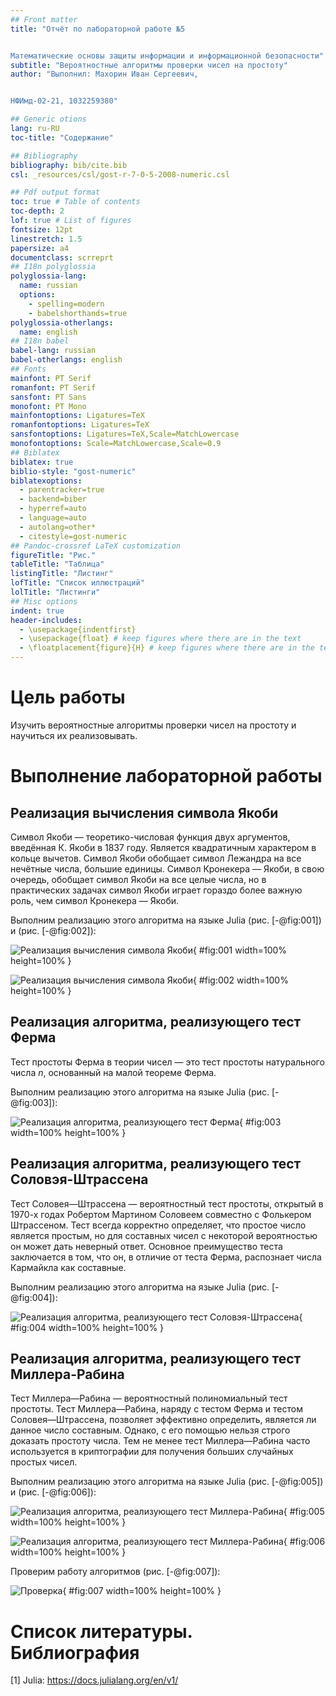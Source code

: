 ```yaml
---
## Front matter
title: "Отчёт по лабораторной работе №5


Математические основы защиты информации и информационной безопасности"
subtitle: "Вероятностные алгоритмы проверки чисел на простоту"
author: "Выполнил: Махорин Иван Сергеевич, 


НФИмд-02-21, 1032259380"

## Generic otions
lang: ru-RU
toc-title: "Содержание"

## Bibliography
bibliography: bib/cite.bib
csl: _resources/csl/gost-r-7-0-5-2008-numeric.csl

## Pdf output format
toc: true # Table of contents
toc-depth: 2
lof: true # List of figures
fontsize: 12pt
linestretch: 1.5
papersize: a4
documentclass: scrreprt
## I18n polyglossia
polyglossia-lang:
  name: russian
  options:
	- spelling=modern
	- babelshorthands=true
polyglossia-otherlangs:
  name: english
## I18n babel
babel-lang: russian
babel-otherlangs: english
## Fonts
mainfont: PT Serif
romanfont: PT Serif
sansfont: PT Sans
monofont: PT Mono
mainfontoptions: Ligatures=TeX
romanfontoptions: Ligatures=TeX
sansfontoptions: Ligatures=TeX,Scale=MatchLowercase
monofontoptions: Scale=MatchLowercase,Scale=0.9
## Biblatex
biblatex: true
biblio-style: "gost-numeric"
biblatexoptions:
  - parentracker=true
  - backend=biber
  - hyperref=auto
  - language=auto
  - autolang=other*
  - citestyle=gost-numeric
## Pandoc-crossref LaTeX customization
figureTitle: "Рис."
tableTitle: "Таблица"
listingTitle: "Листинг"
lofTitle: "Список иллюстраций"
lolTitle: "Листинги"
## Misc options
indent: true
header-includes:
  - \usepackage{indentfirst}
  - \usepackage{float} # keep figures where there are in the text
  - \floatplacement{figure}{H} # keep figures where there are in the text
---
```


# Цель работы

Изучить вероятностные алгоритмы проверки чисел на простоту и научиться их реализовывать.

# Выполнение лабораторной работы

## Реализация вычисления символа Якоби

Символ Якоби — теоретико-числовая функция двух аргументов, введённая К. Якоби в 1837 году. Является квадратичным характером 
в кольце вычетов. Символ Якоби обобщает символ Лежандра на все нечётные числа, большие единицы. Символ Кронекера — Якоби, 
в свою очередь, обобщает символ Якоби на все целые числа, но в практических задачах символ Якоби играет гораздо более важную роль, 
чем символ Кронекера — Якоби.

Выполним реализацию этого алгоритма на языке Julia (рис. [-@fig:001]) и (рис. [-@fig:002]):

![Реализация вычисления символа Якоби](image/1.PNG){ #fig:001 width=100% height=100% }

![Реализация вычисления символа Якоби](image/2.PNG){ #fig:002 width=100% height=100% }

## Реализация алгоритма, реализующего тест Ферма

Тест простоты Ферма в теории чисел — это тест простоты натурального числа $n$, основанный на малой теореме Ферма.

Выполним реализацию этого алгоритма на языке Julia (рис. [-@fig:003]):

![Реализация алгоритма, реализующего тест Ферма](image/3.PNG){ #fig:003 width=100% height=100% }

## Реализация алгоритма, реализующего тест Соловэя-Штрассена

Тест Соловея—Штрассена — вероятностный тест простоты, открытый в 1970-х годах Робертом Мартином Соловеем совместно с Фолькером Штрассеном. 
Тест всегда корректно определяет, что простое число является простым, но для составных чисел с некоторой вероятностью он может 
дать неверный ответ. Основное преимущество теста заключается в том, что он, в отличие от теста Ферма, распознает числа Кармайкла 
как составные.

Выполним реализацию этого алгоритма на языке Julia (рис. [-@fig:004]):

![Реализация алгоритма, реализующего тест Соловэя-Штрассена](image/4.PNG){ #fig:004 width=100% height=100% }

## Реализация алгоритма, реализующего тест Миллера-Рабина

Тест Миллера—Рабина — вероятностный полиномиальный тест простоты. Тест Миллера—Рабина, наряду с тестом Ферма и тестом 
Соловея—Штрассена, позволяет эффективно определить, является ли данное число составным. Однако, с его помощью нельзя 
строго доказать простоту числа. Тем не менее тест Миллера—Рабина часто используется в криптографии для получения больших 
случайных простых чисел.

Выполним реализацию этого алгоритма на языке Julia (рис. [-@fig:005]) и (рис. [-@fig:006]):

![Реализация алгоритма, реализующего тест Миллера-Рабина](image/5.PNG){ #fig:005 width=100% height=100% }

![Реализация алгоритма, реализующего тест Миллера-Рабина](image/6.PNG){ #fig:006 width=100% height=100% }

Проверим работу алгоритмов (рис. [-@fig:007]):

![Проверка](image/7.PNG){ #fig:007 width=100% height=100% }

# Список литературы. Библиография

[1] Julia: https://docs.julialang.org/en/v1/